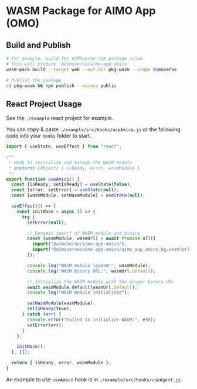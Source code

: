 # WASM Package for AIMO App (OMO)

## Build and Publish

```bash
# For example, build for AIMOverse npm package scope.
# This will produce `@aimoverse/aimo-app-amico`
wasm-pack build --target web --out-dir pkg-wasm --scope aimoverse

# Publish the package
cd pkg-wasm && npm publish --access public
```

## React Project Usage

See the `./example` react project for example.

You can copy & paste `./example/src/hooks/useAmico.js` or the following code into your `hooks` folder to start.

```javascript
import { useState, useEffect } from "react";

/**
 * Hook to initialize and manage the WASM module
 * @returns {Object} { isReady, error, wasmModule }
 */
export function useAmico() {
  const [isReady, setIsReady] = useState(false);
  const [error, setError] = useState(null);
  const [wasmModule, setWasmModule] = useState(null);

  useEffect(() => {
    const initWasm = async () => {
      try {
        setError(null);

        // Dynamic import of WASM module and binary
        const [wasmModule, wasmUrl] = await Promise.all([
          import("@aimoverse/aimo-app-amico"),
          import("@aimoverse/aimo-app-amico/aimo_app_amico_bg.wasm?url"),
        ]);

        console.log("WASM module loaded:", wasmModule);
        console.log("WASM binary URL:", wasmUrl.default);

        // Initialize the WASM module with the proper binary URL
        await wasmModule.default(wasmUrl.default);
        console.log("WASM module initialized");

        setWasmModule(wasmModule);
        setIsReady(true);
      } catch (err) {
        console.error("Failed to initialize WASM:", err);
        setError(err);
      }
    };

    initWasm();
  }, []);

  return { isReady, error, wasmModule };
}
```

An example to use `useAmico` hook is in `./example/src/hooks/useAgent.js`.
